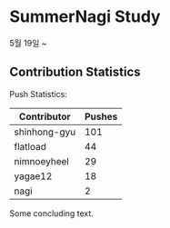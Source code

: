 # SummerNagi Study

5월 19일 ~ 

## Contribution Statistics

Push Statistics:

| Contributor | Pushes |
| ----------- | ------ |
| shinhong-gyu | 101 |
| flatload | 44 |
| nimnoeyheel | 29 |
| yagae12 | 18 |
| nagi | 2 |

Some concluding text.
